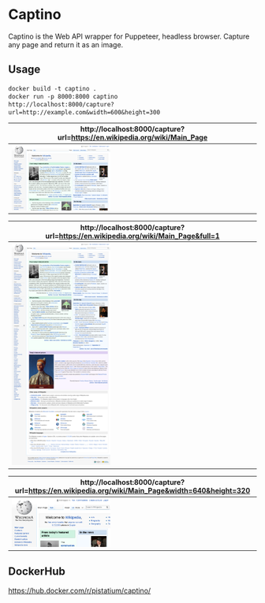 # Captino

Captino is the Web API wrapper for Puppeteer, headless browser. Capture any page and return it as an image.

## Usage

```
docker build -t captino .
docker run -p 8000:8000 captino
http://localhost:8000/capture?url=http://example.com&width=600&height=300
```

| http://localhost:8000/capture?url=https://en.wikipedia.org/wiki/Main_Page |
|---|
| <img src="https://raw.githubusercontent.com/pistatium/captino/master/assets/capture.png" style="width:200px;"> |

| http://localhost:8000/capture?url=https://en.wikipedia.org/wiki/Main_Page&full=1 |
|---|
| <img src="https://raw.githubusercontent.com/pistatium/captino/master/assets/capture_full.png" style="width:200px;"> |

| http://localhost:8000/capture?url=https://en.wikipedia.org/wiki/Main_Page&width=640&height=320 |
|---|
| <img src="https://raw.githubusercontent.com/pistatium/captino/master/assets/capture_w640_h320.png" style="width:200px;"> |

## DockerHub

https://hub.docker.com/r/pistatium/captino/
